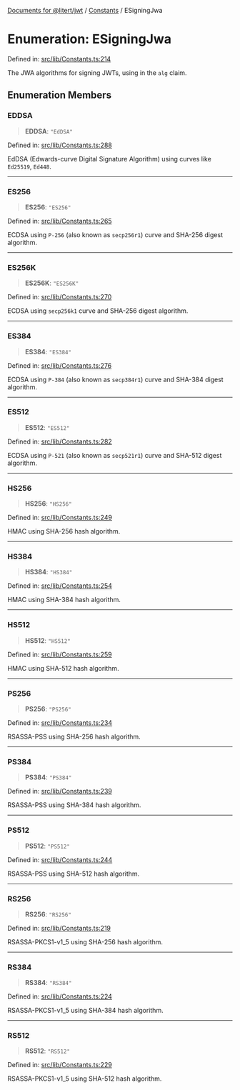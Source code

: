 [Documents for @litert/jwt](../../index.md) / [Constants](../index.md) / ESigningJwa

# Enumeration: ESigningJwa

Defined in: [src/lib/Constants.ts:214](https://github.com/litert/jwt.js/blob/master/src/lib/Constants.ts#L214)

The JWA algorithms for signing JWTs, using in the `alg` claim.

## Enumeration Members

### EDDSA

> **EDDSA**: `"EdDSA"`

Defined in: [src/lib/Constants.ts:288](https://github.com/litert/jwt.js/blob/master/src/lib/Constants.ts#L288)

EdDSA (Edwards-curve Digital Signature Algorithm) using curves like
`Ed25519`, `Ed448`.

***

### ES256

> **ES256**: `"ES256"`

Defined in: [src/lib/Constants.ts:265](https://github.com/litert/jwt.js/blob/master/src/lib/Constants.ts#L265)

ECDSA using `P-256` (also known as `secp256r1`) curve and SHA-256 digest
algorithm.

***

### ES256K

> **ES256K**: `"ES256K"`

Defined in: [src/lib/Constants.ts:270](https://github.com/litert/jwt.js/blob/master/src/lib/Constants.ts#L270)

ECDSA using `secp256k1` curve and SHA-256 digest algorithm.

***

### ES384

> **ES384**: `"ES384"`

Defined in: [src/lib/Constants.ts:276](https://github.com/litert/jwt.js/blob/master/src/lib/Constants.ts#L276)

ECDSA using `P-384` (also known as `secp384r1`) curve and SHA-384 digest
algorithm.

***

### ES512

> **ES512**: `"ES512"`

Defined in: [src/lib/Constants.ts:282](https://github.com/litert/jwt.js/blob/master/src/lib/Constants.ts#L282)

ECDSA using `P-521` (also known as `secp521r1`) curve and SHA-512 digest
algorithm.

***

### HS256

> **HS256**: `"HS256"`

Defined in: [src/lib/Constants.ts:249](https://github.com/litert/jwt.js/blob/master/src/lib/Constants.ts#L249)

HMAC using SHA-256 hash algorithm.

***

### HS384

> **HS384**: `"HS384"`

Defined in: [src/lib/Constants.ts:254](https://github.com/litert/jwt.js/blob/master/src/lib/Constants.ts#L254)

HMAC using SHA-384 hash algorithm.

***

### HS512

> **HS512**: `"HS512"`

Defined in: [src/lib/Constants.ts:259](https://github.com/litert/jwt.js/blob/master/src/lib/Constants.ts#L259)

HMAC using SHA-512 hash algorithm.

***

### PS256

> **PS256**: `"PS256"`

Defined in: [src/lib/Constants.ts:234](https://github.com/litert/jwt.js/blob/master/src/lib/Constants.ts#L234)

RSASSA-PSS using SHA-256 hash algorithm.

***

### PS384

> **PS384**: `"PS384"`

Defined in: [src/lib/Constants.ts:239](https://github.com/litert/jwt.js/blob/master/src/lib/Constants.ts#L239)

RSASSA-PSS using SHA-384 hash algorithm.

***

### PS512

> **PS512**: `"PS512"`

Defined in: [src/lib/Constants.ts:244](https://github.com/litert/jwt.js/blob/master/src/lib/Constants.ts#L244)

RSASSA-PSS using SHA-512 hash algorithm.

***

### RS256

> **RS256**: `"RS256"`

Defined in: [src/lib/Constants.ts:219](https://github.com/litert/jwt.js/blob/master/src/lib/Constants.ts#L219)

RSASSA-PKCS1-v1_5 using SHA-256 hash algorithm.

***

### RS384

> **RS384**: `"RS384"`

Defined in: [src/lib/Constants.ts:224](https://github.com/litert/jwt.js/blob/master/src/lib/Constants.ts#L224)

RSASSA-PKCS1-v1_5 using SHA-384 hash algorithm.

***

### RS512

> **RS512**: `"RS512"`

Defined in: [src/lib/Constants.ts:229](https://github.com/litert/jwt.js/blob/master/src/lib/Constants.ts#L229)

RSASSA-PKCS1-v1_5 using SHA-512 hash algorithm.
